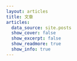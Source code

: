 ```yaml
---
layout: articles
title: 文章
articles:
  data_source: site.posts
  show_cover: false
  show_excerpt: false
  show_readmore: true
  show_info: true
---
```

